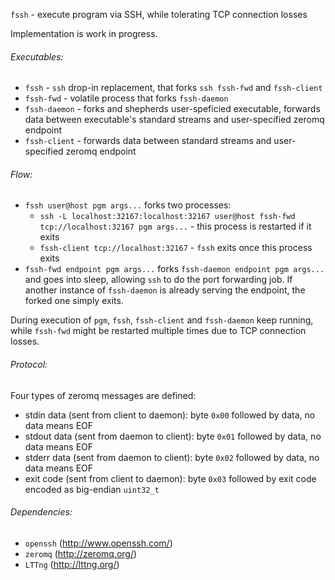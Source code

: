 `fssh` - execute program via SSH, while tolerating TCP connection losses

Implementation is work in progress.

###### Executables:
- `fssh` - `ssh` drop-in replacement, that forks `ssh fssh-fwd` and `fssh-client`
- `fssh-fwd` - volatile process that forks `fssh-daemon`
- `fssh-daemon` - forks and shepherds user-speficied executable, forwards data between executable's standard streams and user-specified zeromq endpoint
- `fssh-client` - forwards data between standard streams and user-specified zeromq endpoint

###### Flow:
- `fssh user@host pgm args...` forks two processes:
	* `ssh -L localhost:32167:localhost:32167 user@host fssh-fwd tcp://localhost:32167 pgm args...` - this process is restarted if it exits
	* `fssh-client tcp://localhost:32167` - `fssh` exits once this process exits
- `fssh-fwd endpoint pgm args...` forks `fssh-daemon endpoint pgm args...` and goes into sleep, allowing `ssh` to do the port forwarding job.
If another instance of `fssh-daemon` is already serving the endpoint, the forked one simply exits.

During execution of `pgm`, `fssh`, `fssh-client` and `fssh-daemon` keep running, while `fssh-fwd` might be restarted multiple times due to TCP connection losses.

###### Protocol:
Four types of zeromq messages are defined:
- stdin data (sent from client to daemon): byte `0x00` followed by data, no data means EOF
- stdout data (sent from daemon to client): byte `0x01` followed by data, no data means EOF
- stderr data (sent from daemon to client): byte `0x02` followed by data, no data means EOF
- exit code (sent from client to daemon): byte `0x03` followed by exit code encoded as big-endian `uint32_t`

###### Dependencies:
- `openssh` (http://www.openssh.com/)
- `zeromq` (http://zeromq.org/)
- `LTTng` (http://lttng.org/)
